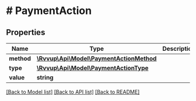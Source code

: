 # # PaymentAction

## Properties

Name | Type | Description | Notes
------------ | ------------- | ------------- | -------------
**method** | [**\Rvvup\Api\Model\PaymentActionMethod**](PaymentActionMethod.md) |  |
**type** | [**\Rvvup\Api\Model\PaymentActionType**](PaymentActionType.md) |  |
**value** | **string** |  |

[[Back to Model list]](../../README.md#models) [[Back to API list]](../../README.md#endpoints) [[Back to README]](../../README.md)
